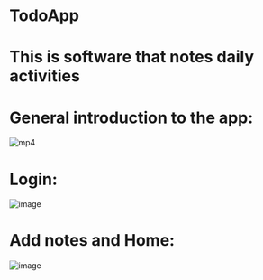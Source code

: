 # TodoApp
# This is software that notes daily activities

# General introduction to the app: 
![mp4](https://github.com/dinhtrungndt/TodoApp/assets/127390593/c6df5eab-e226-4fdb-921a-eedbd577a51d)

# Login:
![image](https://github.com/dinhtrungndt/TodoApp/assets/127390593/0386e24c-fee3-4d1a-95e0-c646c6eb87c4)

# Add notes and Home:
![image](https://github.com/dinhtrungndt/TodoApp/assets/127390593/3e60a03d-d28f-4c4d-9858-d64b576fbe40)
